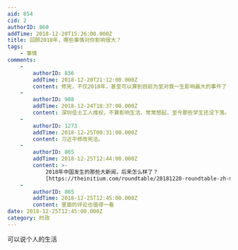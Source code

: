 ```yaml
---
aid: 854
cid: 2
authorID: 860
addTime: 2018-12-20T15:26:00.000Z
title: 回顾2018年，哪些事情对你影响很大？
tags:
    - 事情
comments:
    -
        authorID: 836
        addTime: 2018-12-20T21:12:00.000Z
        content: 修宪，不仅2018年，甚至可以算到目前为至对我一生影响最大的事件了
    -
        authorID: 988
        addTime: 2018-12-24T18:37:00.000Z
        content: 深圳佳士工人维权，不算影响生活，常常想起，至今那些学生还没下落。
    -
        authorID: 1273
        addTime: 2018-12-25T00:31:00.000Z
        content: 习近平修改宪法。
    -
        authorID: 865
        addTime: 2018-12-25T12:44:00.000Z
        content: >-
            2018年中国发生的那些大新闻，后来怎么样了？
            [https://theinitium.com/roundtable/20181220-roundtable-zh-mainland-news-2018/](https://theinitium.com/roundtable/20181220-roundtable-zh-mainland-news-2018/)
    -
        authorID: 865
        addTime: 2018-12-25T12:45:00.000Z
        content: 里面的评论也值得一看
date: 2018-12-25T12:45:00.000Z
category: 时政
---
```


可以说个人的生活
